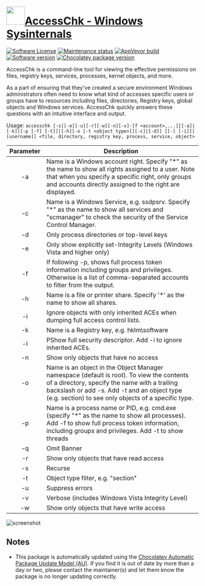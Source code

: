 # [<img src="https://cdn.jsdelivr.net/gh/dgalbraith/chocolatey-packages@024a0e31a291ceea63f7af5e63e2679403c5aa8f/icons/sysinternals.png" width="48" height="48" />AccessChk - Windows Sysinternals](https://chocolatey.org/packages/accesschk)

[![Software License](https://img.shields.io/badge/License-Proprietary-grey.svg)](https://docs.microsoft.com/en-us/sysinternals/license-terms)
[![Maintenance status](https://img.shields.io/badge/maintained%3F-yes-green.svg)](https://gitHub.com/dgalbraith/chocolatey-packages/graphs/commit-activity)
[![AppVeyor build](https://img.shields.io/appveyor/ci/dgalbraith/chocolatey-packages)](https://ci.appveyor.com/project/dgalbraith/chocolatey-packages)
[![Software version](https://img.shields.io/badge/Source-v6.15-blue)](https://docs.microsoft.com/sysinternals/downloads/accesschk)
[![Chocolatey package version](https://img.shields.io/chocolatey/v/accesschk?label=Chocolatey)](https://chocolatey.org/packages/accesschk)

AccessChk is a command-line tool for viewing the effective permissions on files, registry keys, services, processes,
kernel objects, and more.

As a part of ensuring that they've created a secure environment Windows administrators often need to know what kind of
accesses specific users or groups have to resources including files, directories, Registry keys, global objects and
Windows services. AccessChk quickly answers these questions with an intuitive interface and output.

Usage: `accesschk [-s][-e][-u][-r][-w][-n][-v]-[f <account>,...][[-a]|[-k]|[-p [-f] [-t]]|[-h][-o [-t <object type>]][-c]|[-d]] [[-l [-i]]|[username]] <file, directory, registry key, process, service, object>`

Parameter | Description
:--------:|------------
-a        | Name is a Windows account right. Specify "*" as the name to show all rights assigned to a user. Note that when you specify a specific right, only groups and accounts directly assigned to the right are displayed.
-c        | Name is a Windows Service, e.g. ssdpsrv. Specify "*" as the name to show all services and "scmanager" to check the security of the Service Control Manager.
-d        | Only process directories or top-level keys
-e        | Only show explicitly set-Integrity Levels (Windows Vista and higher only)
-f        | If following -p, shows full process token information including groups and privileges. Otherwise is a list of comma-separated accounts to filter from the output.
-h        | Name is a file or printer share. Specify '*' as the name to show all shares.
-i        | Ignore objects with only inherited ACEs when dumping full access control lists.
-k        | Name is a Registry key, e.g. hklm\software
-l        | PShow full security descriptor. Add -i to ignore inherited ACEs.
-n        | Show only objects that have no access
-o        | Name is an object in the Object Manager namespace (default is root). To view the contents of a directory, specify the name with a trailing backslash or add -s. Add -t and an object type (e.g. section) to see only objects of a specific type.
-p        | Name is a process name or PID, e.g. cmd.exe (specify "*" as the name to show all processes). Add -f to show full process token information, including groups and privileges. Add -t to show threads
-q        | Omit Banner
-r        | Show only objects that have read access
-s        | Recurse
-t        | Object type filter, e.g. "section"
-u        | Suppress errors
-v        | Verbose (includes Windows Vista Integrity Level)
-w        | Show only objects that have write access

![screenshot](https://cdn.jsdelivr.net/gh/dgalbraith/chocolatey-packages@ab7733d9bd5714cac138fe9e5eec447633fb3d75/automatic/accesschk/screenshot.png)

## Notes

* This package is automatically updated using the [Chocolatey Automatic Package Update Model (AU)](https://github.com/majkinetor/au/blob/master/README.md).
  If you find it is out of date by more than a day or two, please contact the maintainer(s) and let them know the package is no longer updating correctly.
